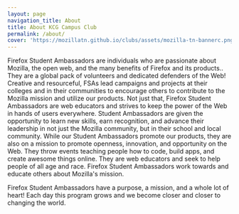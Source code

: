 ```yaml
---
layout: page
navigation_title: About
title: About KCG Campus Club
permalink: /about/
cover: 'https://mozillatn.github.io/clubs/assets/mozilla-tn-bannerc.png'
---
```


Firefox Student Ambassadors are individuals who are passionate about Mozilla, the open web, and the many benefits of Firefox and its products..
They are a global pack of volunteers and dedicated defenders of the Web! Creative and resourceful, FSAs lead campaigns and projects at their colleges and in their communities to encourage others to contribute to the Mozilla mission and utilize our products. Not just that, Firefox Student Ambassadors are web educators and strives to keep the power of the Web in hands of users everywhere.
Student Ambassadors are given the opportunity to learn new skills, earn recognition, and advance their leadership in not just the Mozilla community, but in their school and local community.
While our Student Ambassadors promote our products, they are also on a mission to promote openness, innovation, and opportunity on the Web. They throw events teaching people  how to code, build apps, and create awesome things online. They are web educators and seek to help people of all age and race. 
Firefox Student Ambassadors work towards and educate others about Mozilla's mission.

Firefox Student Ambassadors have a purpose, a mission, and a whole lot of heart! Each day this program grows and we become closer and closer to changing the world.

